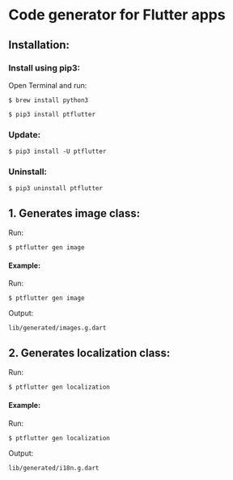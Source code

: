 # Code generator for Flutter apps
## Installation:
### Install using pip3:
Open Terminal and run:
```
$ brew install python3
```
```
$ pip3 install ptflutter
```
### Update:
```
$ pip3 install -U ptflutter
```
### Uninstall:
```
$ pip3 uninstall ptflutter
```
## 1. Generates image class:
Run:

```
$ ptflutter gen image
```
#### Example:
Run:
```
$ ptflutter gen image
```
Output:
```
lib/generated/images.g.dart
```

## 2. Generates localization class:
Run:

```
$ ptflutter gen localization
```
#### Example:
Run:
```
$ ptflutter gen localization
```
Output:
```
lib/generated/i18n.g.dart
```